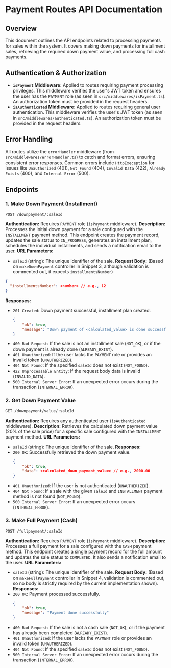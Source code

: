 
# Payment Routes API Documentation

## Overview
This document outlines the API endpoints related to processing payments for sales within the system. It covers making down payments for installment sales, retrieving the required down payment value, and processing full cash payments.

## Authentication & Authorization
- **`isPayment` Middleware:** Applied to routes requiring payment processing privileges. This middleware verifies the user's JWT token and ensures the user has the `PAYMENT` role (as seen in `src/middlewares/isPayment.ts`). An authorization token must be provided in the request headers.
- **`isAuthenticated` Middleware:** Applied to routes requiring general user authentication. This middleware verifies the user's JWT token (as seen in `src/middlewares/authenticated.ts`). An authorization token must be provided in the request headers.

## Error Handling
All routes utilize the `errorHandler` middleware (from `src/middlewares/errorHandler.ts`) to catch and format errors, ensuring consistent error responses. Common errors include `HttpExeception` for issues like `Unauthorized` (401), `Not Found` (404), `Invalid Data` (422), `Already Exists` (400), and `Internal Error` (500).

## Endpoints

### 1. Make Down Payment (Installment)
```
POST /downpayment/:saleId
```
**Authentication:** Requires `PAYMENT` role (`isPayment` middleware).
**Description:** Processes the initial down payment for a sale configured with the `INSTALLMENT` payment method. This endpoint creates the payment record, updates the sale status to `IN_PROGRESS`, generates an installment plan, schedules the individual installments, and sends a notification email to the user.
**URL Parameters:**
  - `saleId` (string): The unique identifier of the sale.
**Request Body:** (Based on `makeDownPayment` controller in Snippet 3, although validation is commented out, it expects `installmentsNumber`)
  ```json
  {
    "installmentsNumber": <number> // e.g., 12
  }
  ```
**Responses:**
  - `201 Created`: Down payment successful, installment plan created.
    ```json
    {
        "ok": true,
        "message": "Down payment of <calculated_value> is done successfully\nthe installment plan is create successfully\nthe installment is scheduled successfully"
    }
    ```
  - `400 Bad Request`: If the sale is not an installment sale (`NOT_OK`), or if the down payment is already done (`ALREADY_EXIST`).
  - `401 Unauthorized`: If the user lacks the `PAYMENT` role or provides an invalid token (`UNAUTHERIZED`).
  - `404 Not Found`: If the specified `saleId` does not exist (`NOT_FOUND`).
  - `422 Unprocessable Entity`: If the request body data is invalid (`INVALID_DATA`).
  - `500 Internal Server Error`: If an unexpected error occurs during the transaction (`INTERNAL_ERROR`).

### 2. Get Down Payment Value
```
GET /downpayment/value/:saleId
```
**Authentication:** Requires any authenticated user (`isAuthenticated` middleware).
**Description:** Retrieves the calculated down payment value (20% of the sale price) for a specific sale configured with the `INSTALLMENT` payment method.
**URL Parameters:**
  - `saleId` (string): The unique identifier of the sale.
**Responses:**
  - `200 OK`: Successfully retrieved the down payment value.
    ```json
    {
        "ok": true,
        "data": <calculated_down_payment_value> // e.g., 2000.00
    }
    ```
  - `401 Unauthorized`: If the user is not authenticated (`UNAUTHERIZED`).
  - `404 Not Found`: If a sale with the given `saleId` and `INSTALLMENT` payment method is not found (`NOT_FOUND`).
  - `500 Internal Server Error`: If an unexpected error occurs (`INTERNAL_ERROR`).

### 3. Make Full Payment (Cash)
```
POST /fullpayment/:saleId
```
**Authentication:** Requires `PAYMENT` role (`isPayment` middleware).
**Description:** Processes a full payment for a sale configured with the `CASH` payment method. This endpoint creates a single payment record for the full amount and updates the sale status to `COMPLETED`. It also sends a notification email to the user.
**URL Parameters:**
  - `saleId` (string): The unique identifier of the sale.
**Request Body:** (Based on `makeFullPayment` controller in Snippet 4, validation is commented out, so no body is strictly required by the current implementation shown).
**Responses:**
  - `200 OK`: Payment processed successfully.
    ```json
    {
        "ok": true,
        "message": "Payment done successfully"
    }
    ```
  - `400 Bad Request`: If the sale is not a cash sale (`NOT_OK`), or if the payment has already been completed (`ALREADY_EXIST`).
  - `401 Unauthorized`: If the user lacks the `PAYMENT` role or provides an invalid token (`UNAUTHERIZED`).
  - `404 Not Found`: If the specified `saleId` does not exist (`NOT_FOUND`).
  - `500 Internal Server Error`: If an unexpected error occurs during the transaction (`INTERNAL_ERROR`).
